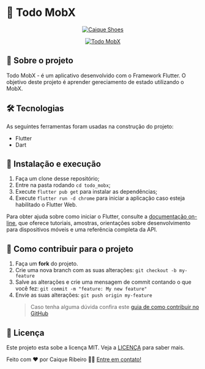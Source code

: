 # 📝 Todo MobX

<p align="center">
  <a href="https://caique-shoes.vercel.app/" target="_blank">
    <img alt="Caique Shoes" src="https://media.giphy.com/media/ge3FiUyVyYJmXGuKmW/giphy.gif">
  </a>
</p>

<p align="center">
  <a href="https://caiquer.github.io/todo_mobx/#/" target="_blank">
    <img alt="Todo MobX" src="https://svgshare.com/i/MKt.svg">
  </a>
</p>

## 📝 Sobre o projeto

Todo MobX - é um aplicativo desenvolvido com o Framework Flutter. O objetivo deste projeto é aprender gereciamento de estado utilizando o MobX.

## 🛠 Tecnologias

As seguintes ferramentas foram usadas na construção do projeto:

- Flutter
- Dart

## 🚀 Instalação e execução

1. Faça um clone desse repositório;
2. Entre na pasta rodando `cd todo_mobx`;
3. Execute `flutter pub get` para instalar as dependências;
4. Execute `flutter run -d chrome` para iniciar a aplicação caso esteja habilitado o Flutter Web.

Para obter ajuda sobre como iniciar o Flutter, consulte a
[documentação on-line](https://flutter.dev/docs), que oferece tutoriais,
amostras, orientações sobre desenvolvimento para dispositivos móveis e uma referência completa da API.

## 🤔 Como contribuir para o projeto

1. Faça um **fork** do projeto.
2. Crie uma nova branch com as suas alterações: `git checkout -b my-feature`
3. Salve as alterações e crie uma mensagem de commit contando o que você fez: `git commit -m "feature: My new feature"`
4. Envie as suas alterações: `git push origin my-feature`
   > Caso tenha alguma dúvida confira este [guia de como contribuir no GitHub](https://github.com/firstcontributions/first-contributions)

## 📝 Licença

Este projeto esta sobe a licença MIT. Veja a [LICENÇA](https://github.com/CaiqueR/caique-shoes/blob/master/LICENSE.md) para saber mais.

Feito com ❤️ por Caique Ribeiro 👋🏽 [Entre em contato!](https://www.linkedin.com/in/caiquer/)
